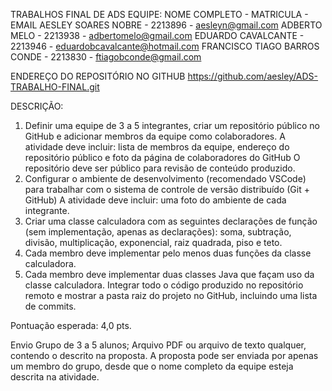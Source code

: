 TRABALHOS FINAL DE ADS
EQUIPE: 
NOME COMPLETO - MATRICULA - EMAIL
AESLEY SOARES NOBRE - 2213896 - aesleyn@gmail.com
ADBERTO MELO - 2213938 - adbertomelo@gmail.com
EDUARDO CAVALCANTE - 2213946 - eduardobcavalcante@hotmail.com
FRANCISCO TIAGO BARROS CONDE - 2213830 - ftiagobconde@gmail.com

ENDEREÇO DO REPOSITÓRIO NO GITHUB
https://github.com/aesley/ADS-TRABALHO-FINAL.git

DESCRIÇÃO:

1.  Definir uma equipe de 3 a 5 integrantes, criar um repositório público no GitHub e adicionar membros da equipe como colaboradores. A atividade deve incluir: lista de membros da equipe, endereço do repositório público e foto da página de colaboradores do GitHub O repositório deve ser público para revisão de conteúdo produzido.
2.  Configurar o ambiente de desenvolvimento (recomendado VSCode) para trabalhar com o sistema de controle de versão distribuído (Git + GitHub) A atividade deve incluir: uma foto do ambiente de cada integrante.    
3.  Criar uma classe calculadora com as seguintes declarações de função (sem implementação, apenas as 
declarações): soma, subtração, divisão, multiplicação, exponencial, raiz quadrada, piso e teto.      
4.  Cada membro deve implementar pelo menos duas funções da classe calculadora.
5. Cada membro deve implementar duas classes Java que façam uso da classe calculadora. Integrar todo o código produzido no repositório remoto e mostrar a pasta raiz do projeto no GitHub, incluindo uma lista de commits.

Pontuação esperada: 4,0 pts.

Envio Grupo de 3 a 5 alunos;
Arquivo PDF ou arquivo de texto qualquer, contendo o descrito na proposta. A proposta pode ser enviada por apenas um membro do grupo, desde que o nome completo da equipe esteja descrita na atividade.